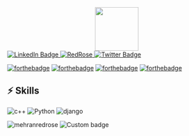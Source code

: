 <div id="header" align="center">
  <img src="https://media.giphy.com/media/Qo2dupDib32rkTY4hX/giphy.gif" width="100"/>
</div>

<div id="badges">
  <a href="www.linkedin.com/in/mehranredrose">
    <img src="https://img.shields.io/badge/LinkedIn-blue?style=for-the-badge&logo=linkedin&logoColor=white" alt="LinkedIn Badge"/>
  </a>
  <a href="#">
      <img src="https://img.shields.io/badge/-MehranRedRose-black?style=for-the-badge&logo=Buy%20Me%20A%20Coffee&logoColor=gold" alt="RedRose"/>
  </a>
  <a href="https://twitter.com/Mehranredrose">
    <img src="https://img.shields.io/badge/Twitter-blue?style=for-the-badge&logo=twitter&logoColor=white" alt="Twitter Badge"/>
  </a>
</div>

[![forthebadge](https://forthebadge.com/images/badges/open-source.svg)](https://forthebadge.com)
[![forthebadge](https://forthebadge.com/images/badges/powered-by-coffee.svg)](https://forthebadge.com)
[![forthebadge](https://forthebadge.com/images/badges/not-a-bug-a-feature.svg)](https://forthebadge.com)
[![forthebadge](https://forthebadge.com/images/badges/its-not-a-lie-if-you-believe-it.svg)](https://forthebadge.com)

## ⚡ Skills
![c++](https://img.shields.io/badge/-C++-black?style=for-the-badge&logo=c%2B%2B&color=blue)
![Python](https://img.shields.io/badge/-Python-black?style=for-the-badge&logo=Python&color=gold)
![django](https://img.shields.io/badge/-Django-black?style=for-the-badge&logo=django&logoColor=darkgreen)

![mehranredrose](https://img.shields.io/badge/-MehranRedRose-black?style=for-the-badge&logo=Buy%20Me%20A%20Coffee&logoColor=gold)
![Custom badge](https://img.shields.io/endpoint?color=blue&label=Mehran&logo=Buy%20Me%20A%20Coffee&logoColor=gold&style=for-the-badge&url=https%3A%2F%2Fshields.redsparr0w.com%2F2473%2Fmonday)


